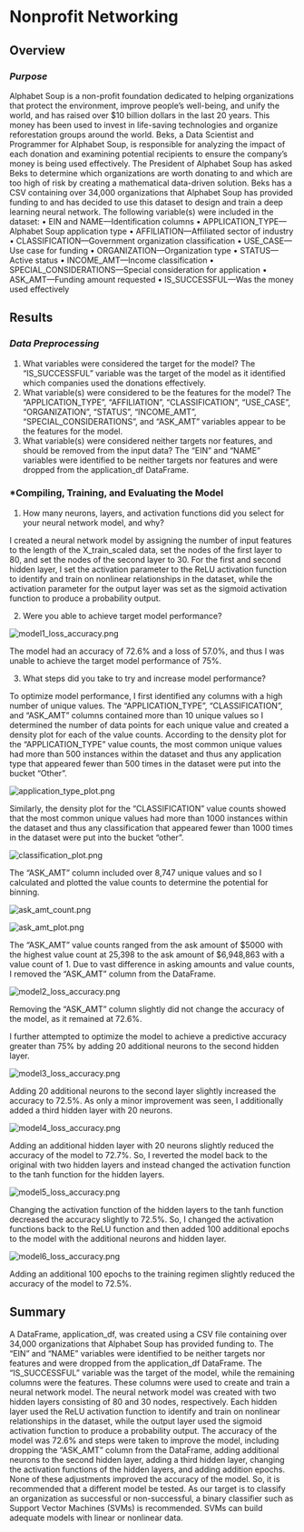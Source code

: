 # Nonprofit Networking
## Overview
### *Purpose*
Alphabet Soup is a non-profit foundation dedicated to helping organizations that protect the environment, improve people’s well-being, and unify the world, and has raised over $10 billion dollars in the last 20 years. This money has been used to invest in life-saving technologies and organize reforestation groups around the world. Beks, a Data Scientist and Programmer for Alphabet Soup, is responsible for analyzing the impact of each donation and examining potential recipients to ensure the company’s money is being used effectively. The President of Alphabet Soup has asked Beks to determine which organizations are worth donating to and which are too high of risk by creating a mathematical data-driven solution. Beks has a CSV containing over 34,000 organizations that Alphabet Soup has provided funding to and has decided to use this dataset to design and train a deep learning neural network. The following variable(s) were included in the dataset:
•	EIN and NAME—Identification columns
•	APPLICATION_TYPE—Alphabet Soup application type
•	AFFILIATION—Affiliated sector of industry
•	CLASSIFICATION—Government organization classification
•	USE_CASE—Use case for funding
•	ORGANIZATION—Organization type
•	STATUS—Active status
•	INCOME_AMT—Income classification
•	SPECIAL_CONSIDERATIONS—Special consideration for application
•	ASK_AMT—Funding amount requested
•	IS_SUCCESSFUL—Was the money used effectively

## Results
### *Data Preprocessing*
1.	What variables were considered the target for the model?
The “IS_SUCCESSFUL” variable was the target of the model as it identified which companies used the donations effectively.
2.	What variable(s) were considered to be the features for the model?
The “APPLICATION_TYPE”, “AFFILIATION”, “CLASSIFICATION”, “USE_CASE”, “ORGANIZATION”, “STATUS”, “INCOME_AMT”, “SPECIAL_CONSIDERATIONS”, and “ASK_AMT” variables appear to be the features for the model.
3.	What variable(s) were considered neither targets nor features, and should be removed from the input data?
The “EIN” and “NAME” variables were identified to be neither targets nor features and were dropped from the application_df DataFrame. 
### *Compiling, Training, and Evaluating the Model
1.	How many neurons, layers, and activation functions did you select for your neural network model, and why?

I created a neural network model by assigning the number of input features to the length of the X_train_scaled data, set the nodes of the first layer to 80, and set the nodes of the second layer to 30. For the first and second hidden layer, I set the activation parameter to the ReLU activation function to identify and train on nonlinear relationships in the dataset, while the activation parameter for the output layer was set as the sigmoid activation function to produce a probability output. 

2.	Were you able to achieve target model performance?

![model1_loss_accuracy.png]( https://github.com/kcharb7/Neural_Network_Charity_Analysis/blob/main/Images/model1_loss_accuracy.png)

The model had an accuracy of 72.6% and a loss of 57.0%, and thus I was unable to achieve the target model performance of 75%. 

3.	What steps did you take to try and increase model performance?

To optimize model performance, I first identified any columns with a high number of unique values. The “APPLICATION_TYPE”, “CLASSIFICATION”, and “ASK_AMT” columns contained more than 10 unique values so I determined the number of data points for each unique value and created a density plot for each of the value counts. According to the density plot for the “APPLICATION_TYPE” value counts, the most common unique values had more than 500 instances within the dataset and thus any application type that appeared fewer than 500 times in the dataset were put into the bucket “Other”. 

![application_type_plot.png]( https://github.com/kcharb7/Neural_Network_Charity_Analysis/blob/main/Images/application_type_plot.png)

Similarly, the density plot for the “CLASSIFICATION” value counts showed that the most common unique values had more than 1000 instances within the dataset and thus any classification that appeared fewer than 1000 times in the dataset were put into the bucket “other”.

![classification_plot.png]( https://github.com/kcharb7/Neural_Network_Charity_Analysis/blob/main/Images/classification_plot.png)

The “ASK_AMT” column included over 8,747 unique values and so I calculated and plotted the value counts to determine the potential for binning. 

![ask_amt_count.png]( https://github.com/kcharb7/Neural_Network_Charity_Analysis/blob/main/Images/ask_amt_count.png)

![ask_amt_plot.png]( https://github.com/kcharb7/Neural_Network_Charity_Analysis/blob/main/Images/ask_amt_plot.png)

The “ASK_AMT” value counts ranged from the ask amount of $5000 with the highest value count at 25,398 to the ask amount of $6,948,863 with a value count of 1. Due to vast difference in asking amounts and value counts, I removed the “ASK_AMT” column from the DataFrame.

![model2_loss_accuracy.png]( https://github.com/kcharb7/Neural_Network_Charity_Analysis/blob/main/Images/model2_loss_accuracy.png)

Removing the “ASK_AMT” column slightly did not change the accuracy of the model, as it remained at 72.6%. 

I further attempted to optimize the model to achieve a predictive accuracy greater than 75% by adding 20 additional neurons to the second hidden layer. 

![model3_loss_accuracy.png]( https://github.com/kcharb7/Neural_Network_Charity_Analysis/blob/main/Images/model3_loss_accuracy.png)

Adding 20 additional neurons to the second layer slightly increased the accuracy to 72.5%. As only a minor improvement was seen, I additionally added a third hidden layer with 20 neurons.

![model4_loss_accuracy.png]( https://github.com/kcharb7/Neural_Network_Charity_Analysis/blob/main/Images/model4_loss_accuracy.png)

Adding an additional hidden layer with 20 neurons slightly reduced the accuracy of the model to 72.7%. So, I reverted the model back to the original with two hidden layers and instead changed the activation function to the tanh function for the hidden layers.

![model5_loss_accuracy.png]( https://github.com/kcharb7/Neural_Network_Charity_Analysis/blob/main/Images/model5_loss_accuracy.png)

Changing the activation function of the hidden layers to the tanh function decreased the accuracy slightly to 72.5%. So, I changed the activation functions back to the ReLU function and then added 100 additional epochs to the model with the additional neurons and hidden layer.

![model6_loss_accuracy.png]( https://github.com/kcharb7/Neural_Network_Charity_Analysis/blob/main/Images/model6_loss_accuracy.png)

Adding an additional 100 epochs to the training regimen slightly reduced the accuracy of the model to 72.5%.

## Summary
A DataFrame, application_df, was created using a CSV file containing over 34,000 organizations that Alphabet Soup has provided funding to. The “EIN” and “NAME” variables were identified to be neither targets nor features and were dropped from the application_df DataFrame. The “IS_SUCCESSFUL” variable was the target of the model, while the remaining columns were the features. These columns were used to create and train a neural network model. The neural network model was created with two hidden layers consisting of 80 and 30 nodes, respectively. Each hidden layer used the ReLU activation function to identify and train on nonlinear relationships in the dataset, while the output layer used the sigmoid activation function to produce a probability output. The accuracy of the model was 72.6% and steps were taken to improve the model, including dropping the “ASK_AMT” column from the DataFrame, adding additional neurons to the second hidden layer, adding a third hidden layer, changing the activation functions of the hidden layers, and adding addition epochs. None of these adjustments improved the accuracy of the model. So, it is recommended that a different model be tested. As our target is to classify an organization as successful or non-successful, a binary classifier such as Support Vector Machines (SVMs) is recommended. SVMs can build adequate models with linear or nonlinear data. 
